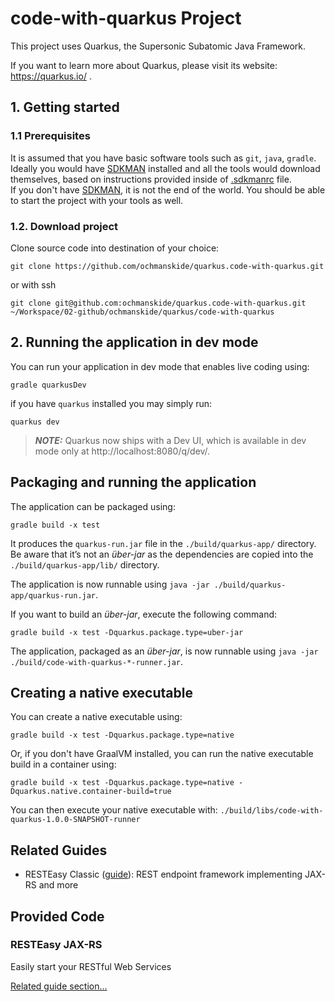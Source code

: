 # code-with-quarkus Project

This project uses Quarkus, the Supersonic Subatomic Java Framework.

If you want to learn more about Quarkus, please visit its website: https://quarkus.io/ .

## 1. Getting started
### 1.1 Prerequisites
It is assumed that you have basic software tools such as `git`, `java`, `gradle`. Ideally you would have [SDKMAN](https://sdkman.io) installed and all the tools would download themselves, based on instructions provided inside of [.sdkmanrc](./.sdkmanrc) file.  
If you don't have [SDKMAN](https://sdkman.io), it is not the end of the world. You should be able to start the project with your tools as well.  

### 1.2. Download project
Clone source code into destination of your choice:
```shell script
git clone https://github.com/ochmanskide/quarkus.code-with-quarkus.git
```
or with ssh
```shell script
git clone git@github.com:ochmanskide/quarkus.code-with-quarkus.git ~/Workspace/02-github/ochmanskide/quarkus/code-with-quarkus
```

## 2. Running the application in dev mode

You can run your application in dev mode that enables live coding using:
```shell script
gradle quarkusDev
```
if you have `quarkus` installed you may simply run:
```shell script
quarkus dev
```

> **_NOTE:_**  Quarkus now ships with a Dev UI, which is available in dev mode only at http://localhost:8080/q/dev/.

## Packaging and running the application

The application can be packaged using:
```shell script
gradle build -x test
```
It produces the `quarkus-run.jar` file in the `./build/quarkus-app/` directory.
Be aware that it’s not an _über-jar_ as the dependencies are copied into the `./build/quarkus-app/lib/` directory.

The application is now runnable using `java -jar ./build/quarkus-app/quarkus-run.jar`.

If you want to build an _über-jar_, execute the following command:
```shell script
gradle build -x test -Dquarkus.package.type=uber-jar
```

The application, packaged as an _über-jar_, is now runnable using `java -jar ./build/code-with-quarkus-*-runner.jar`.

## Creating a native executable

You can create a native executable using: 
```shell script
gradle build -x test -Dquarkus.package.type=native
```

Or, if you don't have GraalVM installed, you can run the native executable build in a container using: 
```shell script
gradle build -x test -Dquarkus.package.type=native -Dquarkus.native.container-build=true
```

You can then execute your native executable with: `./build/libs/code-with-quarkus-1.0.0-SNAPSHOT-runner`

## Related Guides

- RESTEasy Classic ([guide](https://quarkus.io/guides/resteasy)): REST endpoint framework implementing JAX-RS and more

## Provided Code

### RESTEasy JAX-RS

Easily start your RESTful Web Services

[Related guide section...](https://quarkus.io/guides/getting-started#the-jax-rs-resources)
